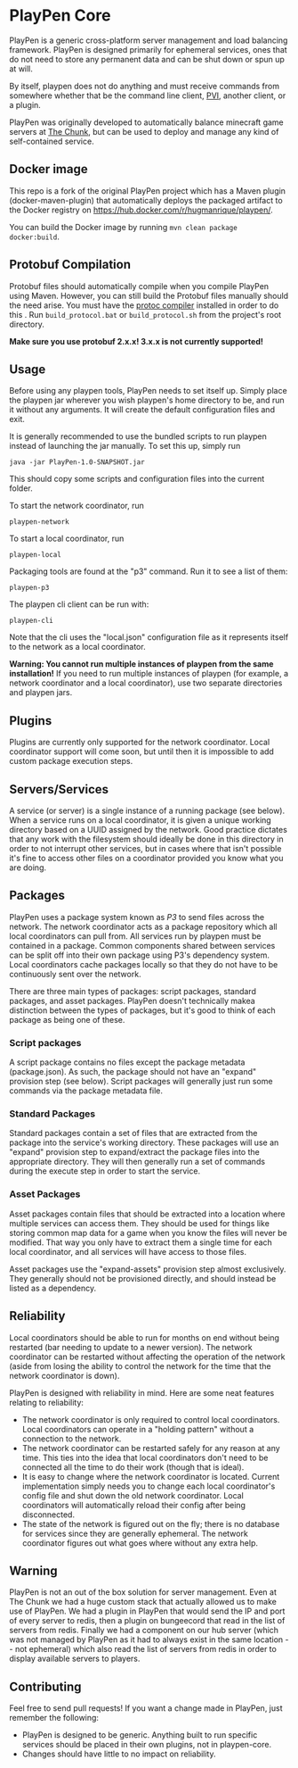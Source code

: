 # PlayPen Core

PlayPen is a generic cross-platform server management and load balancing
framework. PlayPen is designed primarily for ephemeral services, ones that do
not need to store any permanent data and can be shut down or spun up at will.

By itself, playpen does not do anything and must receive commands from somewhere
whether that be the command line client, [PVI](https://github.com/PlayPen/PVI),
another client, or a plugin.

PlayPen was originally developed to automatically balance minecraft game servers
at [The Chunk](https://thechunk.net), but can be used to deploy and manage any
kind of self-contained service.

## Docker image

This repo is a fork of the original PlayPen project which has a Maven plugin
(docker-maven-plugin) that automatically deploys the packaged artifact to the
Docker registry on https://hub.docker.com/r/hugmanrique/playpen/.

You can build the Docker image by running `mvn clean package docker:build`.

## Protobuf Compilation

Protobuf files should automatically compile when you compile PlayPen using
Maven. However, you can still build the Protobuf files manually should the need
arise. You must have the
[protoc compiler](https://developers.google.com/protocol-buffers/docs/downloads)
installed in order to do this . Run `build_protocol.bat` or `build_protocol.sh`
from the project's root directory.

**Make sure you use protobuf 2.x.x! 3.x.x is not currently supported!**

## Usage

Before using any playpen tools, PlayPen needs to set itself up. Simply place the
playpen jar wherever you wish playpen's home directory to be, and run it without
any arguments. It will create the default configuration files and exit.

It is generally recommended to use the bundled scripts to run playpen instead of
launching the jar manually. To set this up, simply run

    java -jar PlayPen-1.0-SNAPSHOT.jar

This should copy some scripts and configuration files into the current folder.

To start the network coordinator, run

    playpen-network

To start a local coordinator, run

    playpen-local

Packaging tools are found at the "p3" command. Run it to see a list of them:

    playpen-p3

The playpen cli client can be run with:

    playpen-cli

Note that the cli uses the "local.json" configuration file as it represents
itself to the network as a local coordinator.

**Warning: You cannot run multiple instances of playpen from the same
installation!** If you need to run multiple instances of playpen (for example, a
network coordinator and a local coordinator), use two separate directories and
playpen jars.

## Plugins

Plugins are currently only supported for the network coordinator. Local
coordinator support will come soon, but until then it is impossible to add
custom package execution steps.

## Servers/Services

A service (or server) is a single instance of a running package (see below).
When a service runs on a local coordinator, it is given a unique working
directory based on a UUID assigned by the network. Good practice dictates that
any work with the filesystem should ideally be done in this directory in order
to not interrupt other services, but in cases where that isn't possible it's
fine to access other files on a coordinator provided you know what you are
doing.

## Packages

PlayPen uses a package system known as _P3_ to send files across the network.
The network coordinator acts as a package repository which all local
coordinators can pull from. All services run by playpen must be contained in a
package. Common components shared between services can be split off into their
own package using P3's dependency system. Local coordinators cache packages
locally so that they do not have to be continuously sent over the network.

There are three main types of packages: script packages, standard packages, and
asset packages. PlayPen doesn't technically makea distinction between the types
of packages, but it's good to think of each package as being one of these.

### Script packages

A script package contains no files except the package metadata (package.json).
As such, the package should not have an "expand" provision step (see below).
Script packages will generally just run some commands via the package metadata
file.

### Standard Packages

Standard packages contain a set of files that are extracted from the package
into the service's working directory. These packages will use an "expand"
provision step to expand/extract the package files into the appropriate
directory. They will then generally run a set of commands during the execute
step in order to start the service.

### Asset Packages

Asset packages contain files that should be extracted into a location where
multiple services can access them. They should be used for things like storing
common map data for a game when you know the files will never be modified. That
way you only have to extract them a single time for each local coordinator, and
all services will have access to those files.

Asset packages use the "expand-assets" provision step almost exclusively. They
generally should not be provisioned directly, and should instead be listed as a
dependency.

## Reliability

Local coordinators should be able to run for months on end without being
restarted (bar needing to update to a newer version). The network coordinator
can be restarted without affecting the operation of the network (aside from
losing the ability to control the network for the time that the network
coordinator is down).

PlayPen is designed with reliability in mind. Here are some neat features
relating to reliability:

* The network coordinator is only required to control local coordinators. Local
  coordinators can operate in a "holding pattern" without a connection to the
  network.
* The network coordinator can be restarted safely for any reason at any time.
  This ties into the idea that local coordinators don't need to be connected all
  the time to do their work (though that is ideal).
* It is easy to change where the network coordinator is located. Current
  implementation simply needs you to change each local coordinator's config file
  and shut down the old network coordinator. Local coordinators will
  automatically reload their config after being disconnected.
* The state of the network is figured out on the fly; there is no database for
  services since they are generally ephemeral. The network coordinator figures
  out what goes where without any extra help.

## Warning

PlayPen is not an out of the box solution for server management. Even at The
Chunk we had a huge custom stack that actually allowed us to make use of
PlayPen. We had a plugin in PlayPen that would send the IP and port of every
server to redis, then a plugin on bungeecord that read in the list of servers
from redis. Finally we had a component on our hub server (which was not managed
by PlayPen as it had to always exist in the same location -- not ephemeral)
which also read the list of servers from redis in order to display available
servers to players.

## Contributing

Feel free to send pull requests! If you want a change made in PlayPen, just
remember the following:

* PlayPen is designed to be generic. Anything built to run specific services
  should be placed in their own plugins, not in playpen-core.
* Changes should have little to no impact on reliability.
